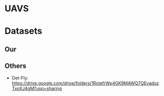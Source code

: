 # UAVS

# Datasets
## Our
## Others
* Det-Fly: https://drive.google.com/drive/folders/1RxtefrWp4GK9MAWQ7QEvadozTxoXJ4gM?usp=sharing
